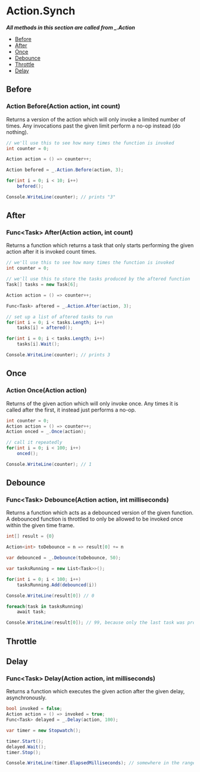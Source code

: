# Action.Synch

***All methods in this section are called from _.Action***

- [Before](#before)
- [After](#after)
- [Once](#once)
- [Debounce](#debounce)
- [Throttle](#throttle)
- [Delay](#delay)

## Before

### Action Before(Action action, int count)
Returns a version of the action which will only invoke a limited number of times. Any invocations past the given limit perform a no-op instead (do nothing).
```csharp
// we'll use this to see how many times the function is invoked
int counter = 0;

Action action = () => counter++;

Action befored = _.Action.Before(action, 3);

for(int i = 0; i < 10; i++)
    befored();

Console.WriteLine(counter); // prints "3"
```

## After

### Func\<Task\> After(Action action, int count)
Returns a function which returns a task that only starts performing the given action after it is invoked count times.
```csharp
// we'll use this to see how many times the function is invoked
int counter = 0;

// we'll use this to store the tasks produced by the aftered function
Task[] tasks = new Task[6];

Action action = () => counter++;

Func<Task> aftered = _.Action.After(action, 3);

// set up a list of aftered tasks to run
for(int i = 0; i < tasks.Length; i++)
    tasks[i] = aftered();

for(int i = 0; i < tasks.Length; i++)
    tasks[i].Wait();

Console.WriteLine(counter); // prints 3
```

## Once

### Action Once(Action action)
Returns of the given action which will only invoke once. Any times it is called after the first, it instead just performs a no-op.
```csharp
int counter = 0;
Action action = () => counter++;
Action onced = _.Once(action);

// call it repeatedly
for(int i = 0; i < 100; i++)
    onced();

Console.WriteLine(counter); // 1
```

## Debounce

### Func\<Task\> Debounce(Action action, int milliseconds)
Returns a function which acts as a debounced version of the given function. A debounced function is throttled to only be allowed to be invoked once within the given time frame.
```csharp
int[] result = {0}

Action<int> toDebounce = n => result[0] += n

var debounced = _.Debounce(toDebounce, 50);

var tasksRunning = new List<Task>>();

for(int i = 0; i < 100; i++)
    tasksRunning.Add(debounced(i))

Console.WriteLine(result[0]) // 0

foreach(task in tasksRunning)
    await task;

Console.WriteLine(result[0]); // 99, because only the last task was processed
```

## Throttle

## Delay

### Func\<Task\> Delay(Action action, int milliseconds)
Returns a function which executes the given action after the given delay, asynchronously.
```csharp
bool invoked = false;
Action action = () => invoked = true;
Func<Task> delayed = _.Delay(action, 100);

var timer = new Stopwatch();

timer.Start();
delayed.Wait();
timer.Stop();

Console.WriteLine(timer.ElapsedMilliseconds); // somewhere in the range of 105-115ms
```
